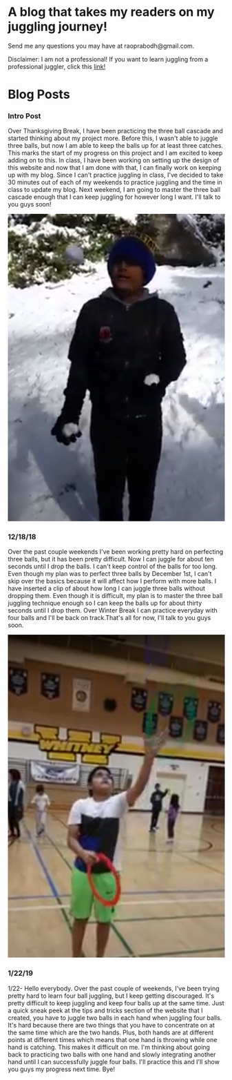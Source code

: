 <!DOCTYPE html>
<html>
<h1>A blog that takes my readers on my juggling journey!</h2>
  <p>Send me any questions you may have at raoprabodh@gmail.com.</p>
  <p>Disclaimer: I am not a professional! If you want to learn juggling from a professional juggler, click this <a href="https://www.youtube.com/watch?v=JZmmOdnljG4">link!</a></p>
<h1>Blog Posts</h1>
<h3>Intro Post</h3>
  <p>Over Thanksgiving Break, I have been practicing the three ball cascade and started thinking about my project more. Before this, I wasn't able to juggle three balls, but now I am able to keep the balls up for at least three catches. This marks the start of my progress on this project and I am excited to keep adding on to this. In class, I have been working on setting up the design of this website and now that I am done with that, I can finally work on keeping up with my blog. Since I can't practice juggling in class, I've decided to take 30 minutes out of each of my weekends to practice juggling and the time in class to update my blog. Next weekend, I am going to master the three ball cascade enough that I can keep juggling for however long I want. I'll talk to you guys soon!</p>
    <img src="Screenshot (1).png">
<h3>12/18/18</h3>
  <p>Over the past couple weekends I've been working pretty hard on perfecting three balls, but it has been pretty difficult. Now I can juggle for about ten seconds until I drop the balls. I can't keep control of the balls for too long. Even though my plan was to perfect three balls by December 1st, I can't skip over the basics because it will affect how I perform with more balls. I have inserted a clip of about how long I can juggle three balls without dropping them. Even though it is difficult, my plan is to master the three ball juggling technique enough so I can keep the balls up for about thirty seconds until I drop them. Over Winter Break I can practice everyday with four balls and I'll be back on track.That's all for now, I'll talk to you guys soon.</p>
    <img src="Screenshot (2.1).png">
<h3>1/22/19</h3>
  <p>1/22- Hello everybody. Over the past couple of weekends, I've been trying pretty hard to learn four ball juggling, but I keep getting discouraged. It's pretty difficult to keep juggling and keep four balls up at the same time. Just a quick sneak peek at the tips and tricks section of the website that I created, you have to juggle two balls in each hand when juggling four balls. It's hard because there are two things that you have to concentrate on at the same time which are the two hands. Plus, both hands are at different points at different times which means that one hand is throwing while one hand is catching. This makes it difficult on me. I'm thinking about going back to practicing two balls with one hand and slowly integrating another hand until I can successfully juggle four balls. I'll practice this and I'll show you guys my progress next time. Bye!</p>
  <embed src="




</html>
